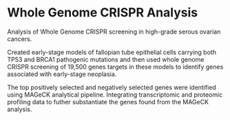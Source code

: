 # Whole Genome CRISPR Analysis
Analysis of Whole Genome CRISPR screening in high-grade serous ovarian cancers.

Created early-stage models of fallopian tube epithelial cells carrying both TP53 and BRCA1 pathogenic mutations and then used whole genome CRISPR screening of 19,500 genes targets in these models to identify genes associated with early-stage neoplasia.

The top positively selected and negatively selected genes were identified using MAGeCK analytical pipeline. Integrating transcriptomic and proteomic profiling data to futher substantiate the genes found from the MAGeCK analysis.
